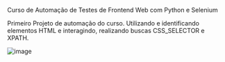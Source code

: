 Curso de Automação de Testes de Frontend Web com Python e Selenium

Primeiro Projeto de automação do curso.
Utilizando e identificando elementos HTML e interagindo, realizando buscas CSS_SELECTOR e XPATH.

![image](https://github.com/FlavioGodwosen/Curso_Python/assets/50678310/f064afdd-0a9f-4aca-8ef9-cf2154773d9e)
